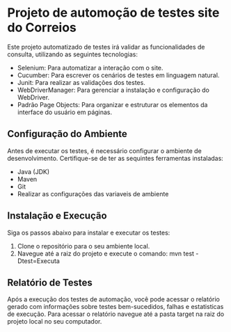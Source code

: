 # Projeto de automoção de testes site do Correios

Este projeto automatizado de testes irá validar as funcionalidades de consulta, utilizando as seguintes tecnologias:

- Selenium: Para automatizar a interação com o site.
- Cucumber: Para escrever os cenários de testes em linguagem natural. 
- Junit: Para realizar as validações dos testes.
- WebDriverManager: Para gerenciar a instalação e configuração do WebDriver.
- Padrão Page Objects: Para organizar e estruturar os elementos da interface do usuário em páginas. 

## Configuração do Ambiente

Antes de executar os testes, é necessário configurar o ambiente de desenvolvimento. Certifique-se de ter as sequintes ferramentas instaladas:

- Java (JDK)
- Maven
- Git
- Realizar as configurações das variaveis de ambiente

## Instalação e Execução 

Siga os passos abaixo para instalar e executar os testes:

1. Clone o repositório para o seu ambiente local. 
2. Navegue até a raiz do projeto e execute o comando: mvn test -Dtest=Executa

## Relatório de Testes

Após a execução dos testes de automação, você pode acessar  o relatório gerado com informações sobre testes bem-sucedidos, falhas e estatisticas de execução.
Para acessar o relatório navegue até a pasta target na raiz do projeto local  no seu computador. 